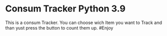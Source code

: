 # Consum Tracker Python 3.9
This is a consum Tracker. 
You can choose wich Item you want to Track and than yust press the button to count them up.
#Enjoy
